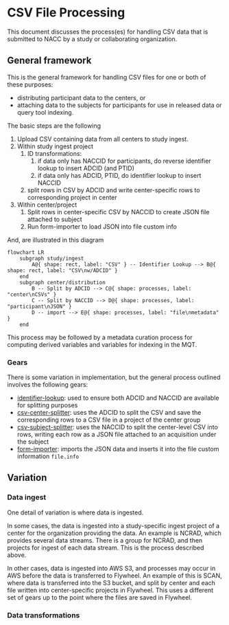 # CSV File Processing

This document discusses the process(es) for handling CSV data that is submitted to NACC by a study or collaborating organization.

## General framework

This is the general framework for handling CSV files for one or both of these purposes:

* distributing participant data to the centers, or
* attaching data to the subjects for participants for use in released data or query tool indexing.

The basic steps are the following

1. Upload CSV containing data from all centers to study ingest.
2. Within study ingest project
   1. ID transformations:
      1. if data only has NACCID for participants, do reverse identifier lookup to insert ADCID (and PTID)
      2. if data only has ADCID, PTID, do identifier lookup to insert NACCID
   2. split rows in CSV by ADCID and write center-specific rows to corresponding project in center
3. Within center/project
   1. Split rows in center-specific CSV by NACCID to create JSON file attached to subject
   2. Run form-importer to load JSON into file custom info

And, are illustrated in this diagram

```mermaid
flowchart LR
    subgraph study/ingest
        A@{ shape: rect, label: "CSV" } -- Identifier Lookup --> B@{ shape: rect, label: "CSV\nw/ADCID" }
    end
    subgraph center/distribution
        B -- Split by ADCID --> C@{ shape: processes, label: "center\nCSVs" }
        C -- Split by NACCID --> D@{ shape: processes, label: "participant\nJSON" }
        D -- import --> E@{ shape: processes, label: "file\nmetadata" }
    end
```

This process may be followed by a metadata curation process for computing derived variables and variables for indexing in the MQT.

### Gears

There is some variation in implementation, but the general process outlined involves the following gears:

* [identifier-lookup](../identifier_lookup/): used to ensure both ADCID and NACCID are available for splitting purposes
* [csv-center-splitter](../csv_center_splitter/): uses the ADCID to split the CSV and save the corresponding rows to a CSV file in a project of the center group
* [csv-subject-splitter](../csv_subject_splitter/): uses the NACCID to split the center-level CSV into rows, writing each row as a JSON file attached to an acquisition under the subject
* [form-importer](https://gitlab.com/flywheel-io/scientific-solutions/gears/form-importer): imports the JSON data and inserts it into the file custom information `file.info`

## Variation
### Data ingest

One detail of variation is where data is ingested.

In some cases, the data is ingested into a study-specific ingest project of a center for the organization providing the data.
An example is NCRAD, which provides several data streams.
There is a group for NCRAD, and then projects for ingest of each data stream.
This is the process described above.

In other cases, data is ingested into AWS S3, and processes may occur in AWS before the data is transferred to Flywheel.
An example of this is SCAN, where data is transferred into the S3 bucket, and split by center and each file written into center-specific projects in Flywheel. 
This uses a different set of gears up to the point where the files are saved in Flywheel.

### Data transformations

